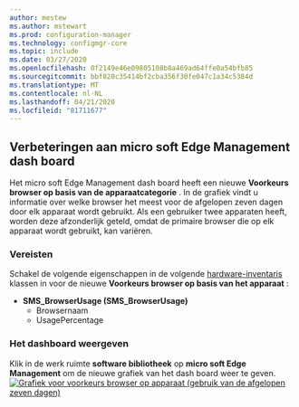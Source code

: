 ```yaml
---
author: mestew
ms.author: mstewart
ms.prod: configuration-manager
ms.technology: configmgr-core
ms.topic: include
ms.date: 03/27/2020
ms.openlocfilehash: 0f2149e46e09805108b8a469ad64ffe0a54bfb85
ms.sourcegitcommit: bbf820c35414bf2cba356f30fe047c1a34c5384d
ms.translationtype: MT
ms.contentlocale: nl-NL
ms.lasthandoff: 04/21/2020
ms.locfileid: "81711677"
---
```

## <a name="improvements-to-microsoft-edge-management-dashboard"></a><a name="bkmk_edge"></a>Verbeteringen aan micro soft Edge Management dash board
<!--5907383-->

Het micro soft Edge Management dash board heeft een nieuwe **Voorkeurs browser op basis van de apparaatcategorie** . In de grafiek vindt u informatie over welke browser het meest voor de afgelopen zeven dagen door elk apparaat wordt gebruikt. Als een gebruiker twee apparaten heeft, worden deze afzonderlijk geteld, omdat de primaire browser die op elk apparaat wordt gebruikt, kan variëren.

### <a name="prerequisites"></a>Vereisten

Schakel de volgende eigenschappen in de volgende [hardware-inventaris](../../../../clients/manage/inventory/extend-hardware-inventory.md) klassen in voor de nieuwe **Voorkeurs browser op basis van het apparaat** :

- **SMS_BrowserUsage (SMS_BrowserUsage)**
   - Browsernaam
   - UsagePercentage

### <a name="view-the-dashboard"></a>Het dashboard weergeven

Klik in de werk ruimte **software bibliotheek** op **micro soft Edge Management** om de nieuwe grafiek van het dash board weer te geven.
[![Grafiek voor voorkeurs browser op apparaat (gebruik van de afgelopen zeven dagen)](../../media/5907383-preferred-browser-chart.png)](../../media/5907383-preferred-browser-chart.png#lightbox)
